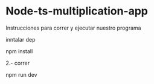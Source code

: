 # Node-ts-multiplication-app

Instrucciones para correr y ejecutar nuestro programa

inntalar dep

npm install

2.- correr

npm run dev

